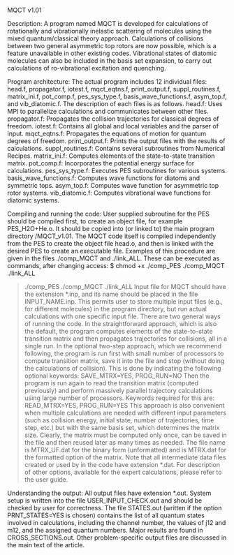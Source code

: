MQCT v1.01


Description:
	A program named MQCT is developed for calculations of rotationally and vibrationally inelastic scattering of molecules using the mixed quantum/classical theory approach. Calculations of collisions between two general asymmetric top rotors are now possible, which is a feature unavailable in other existing codes. Vibrational states of diatomic molecules can also be included in the basis set expansion, to carry out calculations of ro-vibrational excitation and quenching.

Program architecture:
	The actual program includes 12 individual files: head.f, propagator.f, iotest.f, mqct_eqtns.f, print_output.f, suppl_routines.f, matrix_ini.f, pot_comp.f, pes_sys_type.f, basis_wave_functions.f, asym_top.f, and vib_diatomic.f. The description of each files is as follows.
	head.f: Uses MPI to parallelize calculations and communicates between other files.
	propagator.f: Propagates the collision trajectories for classical degrees of freedom.
	iotest.f: Contains all global and local variables and the parser of input.
	mqct_eqtns.f: Propagates the equations of motion for quantum degrees of freedom.
	print_output.f: Prints the output files with the results of calculations.
	suppl_routines.f: Contains several subroutines from Numerical Recipes.
	matrix_ini.f: Computes elements of the state-to-state transition matrix.
	pot_comp.f: Incorporates the potential energy surface for calculations.
	pes_sys_type.f: Executes PES subroutines for various systems.
	basis_wave_functions.f: Computes wave functions for diatoms and symmetric tops.
	asym_top.f: Computes wave function for asymmetric top rotor systems.
	vib_diatomic.f: Computes vibrational wave functions for diatomic systems.

Compiling and running the code:
	User supplied subroutine for the PES should be compiled first, to create an object file, for example PES_H2O+He.o. It should be copied into (or linked to) the main program directory /MQCT_v1.01. The MQCT code itself is compiled independently from the PES to create the object file head.o, and then is linked with the desired PES to create an executable file.
	Examples of this procedure are given in the files ./comp_MQCT and ./link_ALL. These can be executed as commands, after changing access: 
 $ chmod +x ./comp_PES ./comp_MQCT ./link_ALL
 > ./comp_PES 
 > ./comp_MQCT 
 > ./link_ALL
Input file for MQCT should have the extension *.inp, and its name should be placed in the file INPUT_NAME.inp. This permits user to store multiple input files (e.g., for different molecules) in the program directory, but run actual calculations with one specific input file. There are two general ways of running the code. In the straightforward approach, which is also the default, the program computes elements of the state-to-state transition matrix and then propagates trajectories for collisions, all in a single run. In the optional two-step approach, which we recommend following, the program is run first with small number of processors to compute transition matrix, save it into the file and stop (without doing the calculations of collision). This is done by indicating the following optional keywords:
SAVE_MTRX=YES, PROG_RUN=NO
Then the program is run again to read the transition matrix (computed previously) and perform massively parallel trajectory calculations using large number of processors. Keywords required for this are:
READ_MTRX=YES, PROG_RUN=YES
This approach is also convenient when multiple calculations are needed with different input parameters (such as collision energy, initial state, number of trajectories, time step, etc.) but with the same basis set, which determines the matrix size. Clearly, the matrix must be computed only once, can be saved in the file and then reused later as many times as needed. The file name is MTRX_UF.dat for the binary form (unformatted) and is MTRX.dat for the formatted option of the matrix. Note that all intermediate data files created or used by in the code have extension *.dat. For description of other options, available for the expert calculations, please refer to the user guide.

Understanding the output:
	All output files have extension *.out. System setup is written into the file USER_INPUT_CHECK.out and should be checked by user for correctness. The file STATES.out (written if the option PRNT_STATES=YES is chosen) contains the list of all quantum states involved in calculations, including the channel number, the values of j12 and m12, and the assigned quantum numbers. Major results are found in CROSS_SECTIONS.out. Other problem-specific output files are discussed in the main text of the article. 


